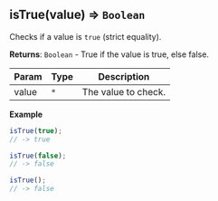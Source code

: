 <a name="isTrue"></a>

## isTrue(value) ⇒ <code>Boolean</code>
Checks if a value is `true` (strict equality).

**Returns**: <code>Boolean</code> - True if the value is true, else false.  

| Param | Type | Description |
| --- | --- | --- |
| value | <code>\*</code> | The value to check. |

**Example**  
```js
isTrue(true);
// -> true

isTrue(false);
// -> false

isTrue();
// -> false
```
